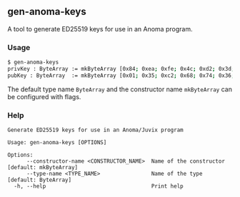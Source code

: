 ## gen-anoma-keys

A tool to generate ED25519 keys for use in an Anoma program.

### Usage

``` sh
$ gen-anoma-keys
privKey : ByteArray := mkByteArray [0x84; 0xea; 0xfe; 0x4c; 0xd2; 0x3d; 0xa3; 0x02; 0x40; 0x63; 0xa7; 0x83; 0x6e; 0xac; 0x40; 0x22; 0xbe; 0xc2; 0xaa; 0x41; 0x63; 0x68; 0x0a; 0x55; 0x9c; 0xae; 0xc0; 0x6f; 0x99; 0xd8; 0x6c; 0xcc; 0x01; 0x35; 0xc2; 0x68; 0x74; 0x36; 0x7d; 0x37; 0x87; 0xd4; 0x0a; 0xe9; 0xef; 0x86; 0xf9; 0x5d; 0x5a; 0xdb; 0x5a; 0x5d; 0xeb; 0x50; 0x8e; 0x9a; 0xb4; 0xb3; 0x17; 0x57; 0x4b; 0x89; 0x9b; 0x5a];
pubKey : ByteArray  := mkByteArray [0x01; 0x35; 0xc2; 0x68; 0x74; 0x36; 0x7d; 0x37; 0x87; 0xd4; 0x0a; 0xe9; 0xef; 0x86; 0xf9; 0x5d; 0x5a; 0xdb; 0x5a; 0x5d; 0xeb; 0x50; 0x8e; 0x9a; 0xb4; 0xb3; 0x17; 0x57; 0x4b; 0x89; 0x9b; 0x5a];
```

The default type name `ByteArray` and the constructor name `mkByteArray` can be configured with flags.

### Help

```
Generate ED25519 keys for use in an Anoma/Juvix program

Usage: gen-anoma-keys [OPTIONS]

Options:
      --constructor-name <CONSTRUCTOR_NAME>  Name of the constructor [default: mkByteArray]
      --type-name <TYPE_NAME>                Name of the type [default: ByteArray]
  -h, --help                                 Print help
```

